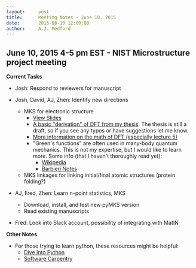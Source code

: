 ```yaml
---
layout:     post
title:      Meeting Notes - June 10, 2015
date:       2015-06-10 12:00:00
author:     A.J. Medford
---
```

<!-- Start Writing Below in Markdown -->

## June 10, 2015 4-5 pm EST - NIST Microstructure project meeting

**Current Tasks**

* Josh: Respond to reviewers for manuscript

* Josh, David, AJ, Zhen: Identify new directions
    * MKS for electronic structure
        * [View Slides](../img/MKS_electronic_structure.pdf)
        * [A basic "derivation" of DFT from my thesis](../img/DFT_basics.pdf). The thesis is still a draft, so if you see any typos or have suggestions let me know.
        * [More information on the math of DFT (especially lecture 5)](http://www.physics.metu.edu.tr/~hande/teaching/741.html)
        * "Green's functions" are often used in many-body quantum mechanics.  This is not my expertise, but I would like to learn more. Some info (that I haven't thoroughly read yet):
            * [Wikipedia](http://en.wikipedia.org/wiki/Green%27s_function_%28many-body_theory%29)
            * [Barbieri Notes](http://ribf.riken.jp/~barbieri/mbgf_files/mbgf_notes.pdf)
    * MKS linkages for linking initial/final atomic structures (protein folding?)

* AJ, Fred, Zhen: Learn n-point statistics, MKS
    * Download, install, and test new pyMKS version
    * Read existing manuscripts

* Fred: Look into Slack account, possibility of integrating with MatIN

**Other Notes**

* For those trying to learn python, these resources might be helpful:
    * [Dive Into Python](http://www.diveintopython.net/)
    * [Software Carpentry](software-carpentry.org/v4/python/)

